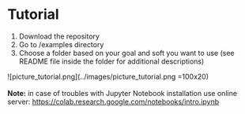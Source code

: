 # Tutorial

1. Download the repository
2. Go to /examples directory
3. Choose a folder based on your goal and soft you want to use (see README file inside the folder for additional descriptions)

![picture_tutorial.png](../images/picture_tutorial.png =100x20) 
<br/>
<br/>
**Note:** in case of troubles with Jupyter Notebook installation use online server: 
https://colab.research.google.com/notebooks/intro.ipynb 


